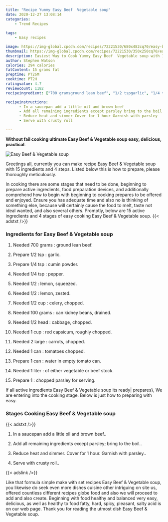 ```yaml
---
title: "Recipe Yummy Easy Beef  Vegetable soup"
date: 2020-12-27 13:08:14
categories:
    - Trend Recipes
    
tags:
    - Easy recipes

image: https://img-global.cpcdn.com/recipes/72221530/680x482cq70/easy-beef-vegetable-soup-recipe-main-photo.jpg
thumbnail: https://img-global.cpcdn.com/recipes/72221530/350x250cq70/easy-beef-vegetable-soup-recipe-main-photo.jpg
description: Easiest Way to Cook Yummy Easy Beef  Vegetable soup with 15 ingredients and 4 stages of easy cooking.
author: Stephen Watson
calories: 294 calories
fatContent: 15 grams fat
preptime: PT26M
cooktime: PT2H
ratingvalue: 4.7
reviewcount: 1182
recipeingredient: ["700 gramsground lean beef", "1/2 tspgarlic", "1/4 tspcumin powder", "1/4 tsppepper", "1/2lemon squeezed", "1/2lemon zested", "1/2 cupcelery chopped", "100 gramscan kidney beans drained", "1/2 headcabbage chopped", "1 cupred capsicum roughly chopped", "2 largecarrots chopped", "1 cantomatoes chopped", "1 canwater in empty tomato can", "1 literof either vegetable or beef stock", "1chopped parsley for serving"]

recipeinstructions: 
      - In a saucepan add a little oil and brown beef 
      - Add all remaining ingredients except parsley bring to the boil 
      - Reduce heat and simmer Cover for 1 hour Garnish with parsley 
      - Serve with crusty roll

---
```




**Without fail cooking ultimate Easy Beef &amp; Vegetable soup easy, delicious, practical**. 


![Easy Beef &amp; Vegetable soup](https://img-global.cpcdn.com/recipes/72221530/680x482cq70/easy-beef-vegetable-soup-recipe-main-photo.jpg "Easy Beef &amp; Vegetable soup")




Greetings all, currently you can make recipe Easy Beef &amp; Vegetable soup with 15 ingredients and 4 steps. Listed below this is how to prepare, please thoroughly meticulously.

In cooking there are some stages that need to be done, beginning to prepare active ingredients, food preparation devices, and additionally comprehend how to begin with beginning to cooking prepares to be offered and enjoyed. Ensure you has adequate time and also no is thinking of something else, because will certainly cause the food to melt, taste not ideal wanted, and also several others. Promptly, below are 15 active ingredients and 4 stages of easy cooking Easy Beef &amp; Vegetable soup.
{{< adstxt />}}

### Ingredients for Easy Beef &amp; Vegetable soup


1. Needed 700 grams : ground lean beef.

1. Prepare 1/2 tsp : garlic.

1. Prepare 1/4 tsp : cumin powder.

1. Needed 1/4 tsp : pepper.

1. Needed 1/2 : lemon, squeezed.

1. Needed 1/2 : lemon, zested.

1. Needed 1/2 cup : celery, chopped.

1. Needed 100 grams : can kidney beans, drained.

1. Needed 1/2 head : cabbage, chopped.

1. Needed 1 cup : red capsicum, roughly chopped.

1. Needed 2 large : carrots, chopped.

1. Needed 1 can : tomatoes chopped.

1. Prepare 1 can : water in empty tomato can.

1. Needed 1 liter : of either vegetable or beef stock.

1. Prepare 1 : chopped parsley for serving.



If all active ingredients Easy Beef &amp; Vegetable soup its ready| prepares}, We are entering into the cooking stage. Below is just how to preparing with easy.

### Stages Cooking Easy Beef &amp; Vegetable soup

{{< adstxt />}}


1. In a saucepan add a little oil and brown beef..



1. Add all remaining ingredients except parsley; bring to the boil..



1. Reduce heat and simmer. Cover for 1 hour. Garnish with parsley..



1. Serve with crusty roll..





{{< adslink />}}

Like that formula simple make with set recipes Easy Beef &amp; Vegetable soup, you likewise do seek even more dishes cuisine other intriguing on site us, offered countless different recipes globe food and also we will proceed to add and also create. Beginning with food healthy and balanced very easy, delicious, as well as healthy to food fatty, hard, spicy, pleasant, salty acid is on our web page. Thank you for reading the utmost dish Easy Beef &amp; Vegetable soup.
